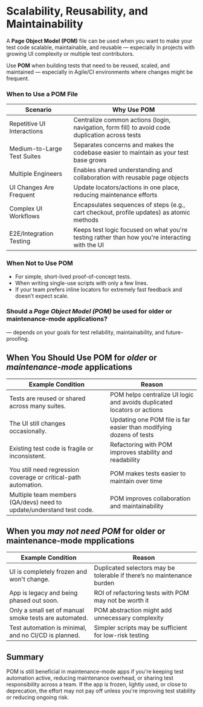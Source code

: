 # Scalability, Reusability, and Maintainability

A **Page Object Model (POM)** file can be used when you want to make your test code scalable, maintainable, and reusable — especially in projects with growing UI complexity or multiple test contributors.

Use **POM** when building tests that need to be reused, scaled, and maintained — especially in Agile/CI environments where changes might be frequent.

### When to Use a POM File

| Scenario                      | Why Use POM                                                                                     |
|-------------------------------|-------------------------------------------------------------------------------------------------|
| Repetitive UI Interactions    | Centralize common actions (login, navigation, form fill) to avoid code duplication across tests |
| Medium-to-Large Test Suites   | Separates concerns and makes the codebase easier to maintain as your test base grows            |
| Multiple Engineers            | Enables shared understanding and collaboration with reusable page objects                       |
| UI Changes Are Frequent       | Update locators/actions in one place, reducing maintenance efforts                              |
| Complex UI Workflows          | Encapsulates sequences of steps (e.g., cart checkout, profile updates) as atomic methods        |
| E2E/Integration Testing       | Keeps test logic focused on what you're testing rather than how you're interacting with the UI  |

### When Not to Use POM

- For simple, short-lived proof-of-concept tests.
- When writing single-use scripts with only a few lines.
- If your team prefers inline locators for extremely fast feedback and doesn’t expect scale.

### Should a *Page Object Model (POM)* be used for older or maintenance-mode applications?
— depends on your goals for test reliability, maintainability, and future-proofing.

## When You Should Use POM for *older* or *maintenance-mode* applications

| Example Condition	                                                      | Reason                                                                 |
|-------------------------------------------------------------------------|------------------------------------------------------------------------|
| Tests are reused or shared across many suites.	                      | POM helps centralize UI logic and avoids duplicated locators or actions|
| The UI still changes occasionally.	                                  | Updating one POM file is far easier than modifying dozens of tests     |
| Existing test code is fragile or inconsistent.	                      | Refactoring with POM improves stability and readability                |
| You still need regression coverage or critical-path automation.	      | POM makes tests easier to maintain over time                           |
| Multiple team members (QA/devs) need to update/understand test code.    | POM improves collaboration and maintainability                         |

## When you *may not need POM* for older or maintenance-mode mpplications

| Example Condition                                        | Reason                                                                 |
|----------------------------------------------------------|------------------------------------------------------------------------|
| UI is completely frozen and won't change.                | Duplicated selectors may be tolerable if there’s no maintenance burden |
| App is legacy and being phased out soon.                 | ROI of refactoring tests with POM may not be worth it                  |
| Only a small set of manual smoke tests are automated.    | POM abstraction might add unnecessary complexity                       |
| Test automation is minimal, and no CI/CD is planned.     | Simpler scripts may be sufficient for low-risk testing                 |

## Summary

POM is still beneficial in maintenance-mode apps if you're keeping test automation active, reducing maintenance overhead, or sharing test responsibility across a team.
If the app is frozen, lightly used, or close to deprecation, the effort may not pay off unless you're improving test stability or reducing ongoing risk.